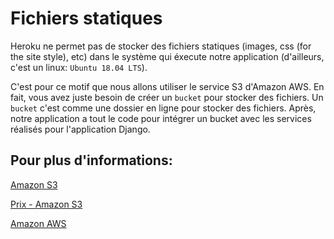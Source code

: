 # Fichiers statiques

Heroku ne permet pas de stocker des fichiers statiques (images, css (for the site style), etc) dans 
le système qui éxecute notre application (d'ailleurs, c'est un linux: ``Ubuntu 18.04 LTS``). 

C'est pour ce motif que nous allons utiliser le service S3 d'Amazon AWS. En fait, vous avez juste besoin de créer un ``bucket``
pour stocker des fichiers. Un ``bucket`` c'est comme une dossier en ligne pour stocker des fichiers. Après, notre application 
a tout le code pour intégrer un bucket avec les services réalisés pour l'application Django.

## Pour plus d'informations:

[Amazon S3](https://aws.amazon.com/s3/)

[Prix - Amazon S3](https://aws.amazon.com/s3/pricing/)

[Amazon AWS](https://aws.amazon.com/)
